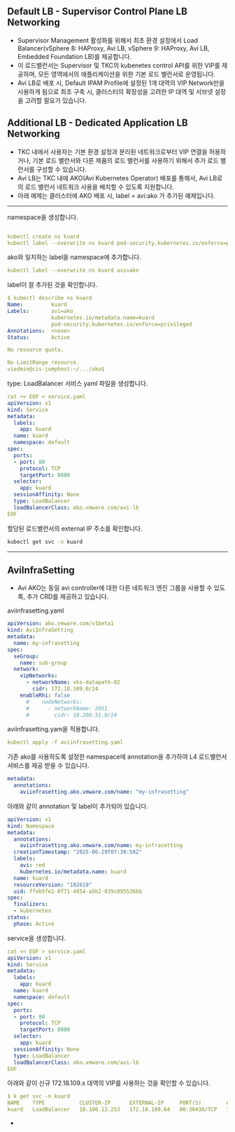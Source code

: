 ## Default LB  - Supervisor Control Plane LB Networking

- Supervisor Management 활성화를 위해서 최초 환경 설정에서 Load Balancer(vSphere 8: HAProxy, Avi LB, vSphere 9: HAProxy, Avi LB, Embedded Foundation LB)를 제공합니다.
- 이 로드밸런서는 Supervisor 및 TKC의 kubenetes control API를 위한 VIP를 제공하며, 모든 영역에서의 애플리케이션을 위한 기본 로드 밸런서로 운영됩니다.
- Avi LB로 배포 시, Default IPAM Profile에 설정된 1개 대역의 VIP Network만을 사용하게 됨으로 최초 구축 시, 클러스터의 확장성을 고려한 IP 대역 및 서브넷 설정을 고려할 필요가 있습니다.

## Additional LB - Dedicated Application LB Networking

- TKC 내에서 사용자는 기본 환경 설정과 분리된 네트워크로부터 VIP 연결을 허용하거나, 기본 로드 밸런서와 다른 제품의 로드 밸런서를 사용하기 위해서 추가 로드 밸런서를 구성할 수 있습니다.
- Avi LB는 TKC 내에 AKO(Avi Kubernetes Operator) 배포를 통해서, Avi LB로의 로드 밸런서 네트워크 사용을 배치할 수 있도록 지원합니다.
- 아래 예제는 클러스터에 AKO 배포 시, label = avi:ako 가 추가된 예제입니다.

---

namespace을 생성합니다.

```yaml

kubectl create ns kuard
kubectl label --overwrite ns kuard pod-security.kubernetes.io/enforce=privileged
```

ako와 일치하는 label을 namespace에 추가합니다.

```yaml
kubectl label --overwrite ns kuard avi=ako
```

label이 잘 추가된 것을 확인합니다.

```yaml
$ kubectl describe ns kuard
Name:         kuard
Labels:       avi=ako
              kubernetes.io/metadata.name=kuard
              pod-security.kubernetes.io/enforce=privileged
Annotations:  <none>
Status:       Active

No resource quota.

No LimitRange resource.
viadmin@cis-jumphost:~/.../ako$
```

type: LoadBalancer 서비스 yaml 파일을 생성합니다.

```yaml
cat << EOF > service.yaml
apiVersion: v1
kind: Service
metadata:
  labels:
    app: kuard
  name: kuard
  namespace: default
spec:
  ports:
  - port: 80
    protocol: TCP
    targetPort: 8080
  selector:
    app: kuard
  sessionAffinity: None
  type: LoadBalancer
  loadBalancerClass: ako.vmware.com/avi-lb
EOF
```

할당된 로드밸런서의 external IP 주소를 확인합니다.

```bash
kubectl get svc -n kuard
```

---

## AviInfraSetting

- Avi AKO는 동일 avi controller에 대한 다른 네트워크 엔진 그룹을 사용할 수 있도록, 추가 CRD를 제공하고 있습니다.

aviinfrasetting.yaml

```yaml
apiVersion: ako.vmware.com/v1beta1
kind: AviInfraSetting
metadata:
  name: my-infrasetting
spec:
  seGroup:
    name: sub-group
  network:
    vipNetworks:
      - networkName: vks-datapath-02
        cidr: 172.18.109.0/24
    enableRhi: false
      #    nodeNetworks:
      #      - networkName: 2051
      #        cidr: 10.200.51.0/24
```

aviinfrasetting.yam을 적용합니다.

```yaml
kubectl apply -f aviinfrasetting.yaml
```

기존 ako를 사용하도록 설정한 namespace에 annotation을 추가하여 L4 로드밸런서 서비스를 제공 받을 수 있습니다.

```yaml
metadata:
  annotations:
    aviinfrasetting.ako.vmware.com/name: "my-infrasetting"
```

아래와 같이 annotation 및 label이 추가되어 있습니다.

```yaml
apiVersion: v1
kind: Namespace
metadata:
  annotations:
    aviinfrasetting.ako.vmware.com/name: my-infrasetting
  creationTimestamp: "2025-06-29T07:30:58Z"
  labels:
    avi: red
    kubernetes.io/metadata.name: kuard
  name: kuard
  resourceVersion: "102619"
  uid: ffeb5fe2-8f71-4054-a5b2-839c095536bb
spec:
  finalizers:
  - kubernetes
status:
  phase: Active
```

service을 생성합니다.

```yaml
cat << EOF > service.yaml
apiVersion: v1
kind: Service
metadata:
  labels:
    app: kuard
  name: kuard
  namespace: default
spec:
  ports:
  - port: 80
    protocol: TCP
    targetPort: 8080
  selector:
    app: kuard
  sessionAffinity: None
  type: LoadBalancer
  loadBalancerClass: ako.vmware.com/avi-lb
EOF
```

아래와 같이 신규 172.18.109.x 대역의 VIP를 사용하는 것을 확인할 수 있습니다.

```yaml
$ k get svc -n kuard
NAME    TYPE           CLUSTER-IP      EXTERNAL-IP     PORT(S)        AGE
kuard   LoadBalancer   10.100.12.253   172.18.109.64   80:30430/TCP   112s
```

-
